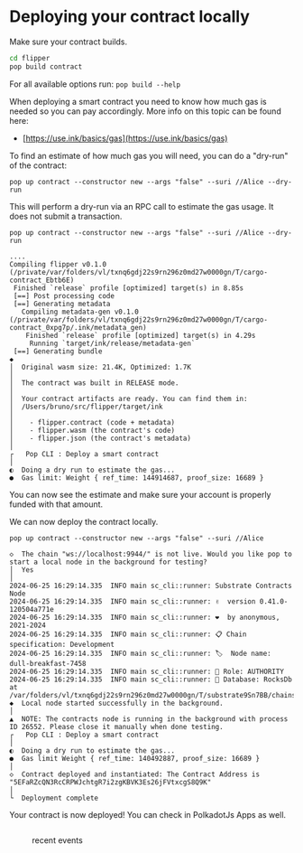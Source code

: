 # Deploying your contract locally

Make sure your contract builds.

```sh
cd flipper
pop build contract
```

For all available options run: `pop build --help`

When deploying a smart contract you need to know how much gas is needed so you can pay accordingly. More info on this topic can be found here:

* [https://use.ink/basics/gas](https://use.ink/basics/gas)

To find an estimate of how much gas you will need, you can do a "dry-run" of the contract:

```
pop up contract --constructor new --args "false" --suri //Alice --dry-run
```

This will perform a dry-run via an RPC call to estimate the gas usage. It does not submit a transaction.

```
pop up contract --constructor new --args "false" --suri //Alice --dry-run

....
Compiling flipper v0.1.0 (/private/var/folders/vl/txnq6gdj22s9rn296z0md27w0000gn/T/cargo-contract_Ebtb6E)
 Finished `release` profile [optimized] target(s) in 8.85s
 [==] Post processing code
 [==] Generating metadata
   Compiling metadata-gen v0.1.0 (/private/var/folders/vl/txnq6gdj22s9rn296z0md27w0000gn/T/cargo-contract_0xpg7p/.ink/metadata_gen)
    Finished `release` profile [optimized] target(s) in 4.29s
     Running `target/ink/release/metadata-gen`
 [==] Generating bundle
◆  
│  Original wasm size: 21.4K, Optimized: 1.7K
│  
│  The contract was built in RELEASE mode.
│  
│  Your contract artifacts are ready. You can find them in:
│  /Users/bruno/src/flipper/target/ink
│  
│    - flipper.contract (code + metadata)
│    - flipper.wasm (the contract's code)
│    - flipper.json (the contract's metadata)
│  
┌   Pop CLI : Deploy a smart contract
│
◐  Doing a dry run to estimate the gas...                                                              
●  Gas limit: Weight { ref_time: 144914687, proof_size: 16689 }
```

You can now see the estimate and make sure your account is properly funded with that amount.

We can now deploy the contract locally.

```
pop up contract --constructor new --args "false" --suri //Alice

◇  The chain "ws://localhost:9944/" is not live. Would you like pop to start a local node in the background for testing?
│  Yes 
│
2024-06-25 16:29:14.335  INFO main sc_cli::runner: Substrate Contracts Node    
2024-06-25 16:29:14.335  INFO main sc_cli::runner: ✌️  version 0.41.0-120504a771e    
2024-06-25 16:29:14.335  INFO main sc_cli::runner: ❤️  by anonymous, 2021-2024    
2024-06-25 16:29:14.335  INFO main sc_cli::runner: 📋 Chain specification: Development    
2024-06-25 16:29:14.335  INFO main sc_cli::runner: 🏷  Node name: dull-breakfast-7458    
2024-06-25 16:29:14.335  INFO main sc_cli::runner: 👤 Role: AUTHORITY    
2024-06-25 16:29:14.335  INFO main sc_cli::runner: 💾 Database: RocksDb at /var/folders/vl/txnq6gdj22s9rn296z0md27w0000gn/T/substrate9Sn7BB/chains/dev/db/full    
◆  Local node started successfully in the background.
│  
▲  NOTE: The contracts node is running in the background with process ID 26552. Please close it manually when done testing.
┌   Pop CLI : Deploy a smart contract
│
◐  Doing a dry run to estimate the gas...                                                                                                                                   ●  Gas limit Weight { ref_time: 140492887, proof_size: 16689 }
│  
◇  Contract deployed and instantiated: The Contract Address is "5EFaRZcQN3RcCRPWJchtgR7i2zgKBVK3Es26jFVtxcgS8Q9K"
│
└  Deployment complete
```

Your contract is now deployed! You can check in PolkadotJs Apps as well.

<figure><img src="../.gitbook/assets/Screenshot 2024-05-09 at 7.31.17 PM.png" alt=""><figcaption><p>recent events</p></figcaption></figure>
